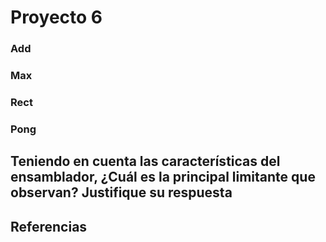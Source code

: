 # Proyecto 6


### Add

### Max

### Rect

### Pong

## Teniendo en cuenta las características del ensamblador, ¿Cuál es la principal limitante que observan? Justifique su respuesta

## Referencias
